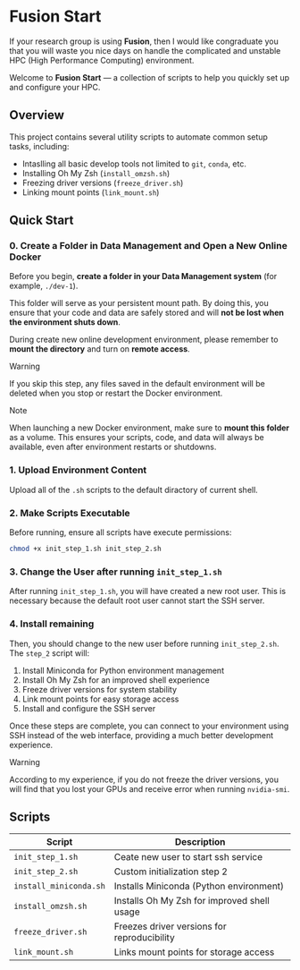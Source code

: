 # Fusion Start
If your research group is using **Fusion**, then I would like congraduate you that you will waste you nice days on handle the complicated and unstable HPC (High Performance Computing) environment.

Welcome to **Fusion Start** — a collection of scripts to help you quickly set up and configure your HPC.

## Overview

This project contains several utility scripts to automate common setup tasks, including:

- Intaslling all basic develop tools not limited to `git`, `conda`, etc.
- Installing Oh My Zsh (`install_omzsh.sh`)
- Freezing driver versions (`freeze_driver.sh`)
- Linking mount points (`link_mount.sh`)

## Quick Start
### 0. Create a Folder in Data Management and Open a New Online Docker
Before you begin, **create a folder in your Data Management system** (for example, `./dev-1`). 

This folder will serve as your persistent mount path. By doing this, you ensure that your code and data are safely stored and will **not be lost when the environment shuts down**. 

During create new online development environment, please remember to **mount the directory** and turn on **remote access**.

> [!WARNING]  
> If you skip this step, any files saved in the default environment will be deleted when you stop or restart the Docker environment.

> [!NOTE]
> When launching a new Docker environment, make sure to **mount this folder** as a volume. This ensures your scripts, code, and data will always be available, even after environment restarts or shutdowns.


### 1. Upload Environment Content
Upload all of the `.sh` scripts to the default diractory of current shell.

### 2. Make Scripts Executable
Before running, ensure all scripts have execute permissions:

```bash
chmod +x init_step_1.sh init_step_2.sh
```

### 3. Change the User after running `init_step_1.sh`

After running `init_step_1.sh`, you will have created a new root user. This is necessary because the default root user cannot start the SSH server.


### 4. Install remaining 
Then, you should change to the new user before running `init_step_2.sh`. The `step_2` script will:

1. Install Miniconda for Python environment management
2. Install Oh My Zsh for an improved shell experience
3. Freeze driver versions for system stability
4. Link mount points for easy storage access
5. Install and configure the SSH server

Once these steps are complete, you can connect to your environment using SSH instead of the web interface, providing a much better development experience.


> [!WARNING]  
> According to my experience, if you do not freeze the driver versions, you will find that you lost your GPUs and receive error when running `nvidia-smi`.


## Scripts

| Script                | Description                                 |
|-----------------------|---------------------------------------------|
| `init_step_1.sh`      | Ceate new user to start ssh service         |
| `init_step_2.sh`      | Custom initialization step 2                |
| `install_miniconda.sh`| Installs Miniconda (Python environment)     |
| `install_omzsh.sh`    | Installs Oh My Zsh for improved shell usage |
| `freeze_driver.sh`    | Freezes driver versions for reproducibility |
| `link_mount.sh`       | Links mount points for storage access       |

